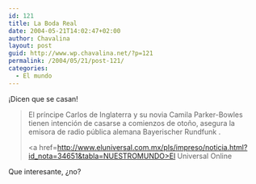 ```yaml
---
id: 121
title: La Boda Real
date: 2004-05-21T14:02:47+02:00
author: Chavalina
layout: post
guid: http://www.wp.chavalina.net/?p=121
permalink: /2004/05/21/post-121/
categories:
  - El mundo
---
```

¡Dicen que se casan!

> El príncipe Carlos de Inglaterra y su novia Camila Parker-Bowles tienen intención de casarse a comienzos de otoño, asegura la emisora de radio pública alemana Bayerischer Rundfunk .
> 
> <a href=http://www.eluniversal.com.mx/pls/impreso/noticia.html?id_nota=34651&tabla=NUESTROMUNDO>El Universal Online</a>

Que interesante, ¿no?